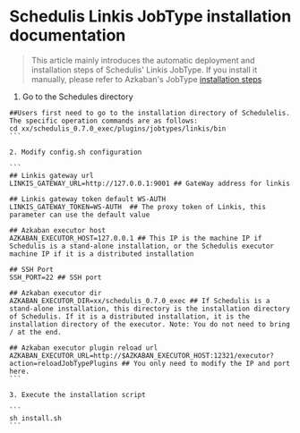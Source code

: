 # Schedulis Linkis JobType installation documentation

> This article mainly introduces the automatic deployment and installation steps of Schedulis' Linkis JobType. If you install it manually, please refer to Azkaban's JobType [installation steps](https://azkaban.github.io/azkaban/docs/latest/#job-types)

1. Go to the Schedules directory

````
##Users first need to go to the installation directory of Schedulelis. The specific operation commands are as follows:
cd xx/schedulis_0.7.0_exec/plugins/jobtypes/linkis/bin
```

2. Modify config.sh configuration

```
## Linkis gateway url 
LINKIS_GATEWAY_URL=http://127.0.0.1:9001 ## GateWay address for linkis

## Linkis gateway token default WS-AUTH 
LINKIS_GATEWAY_TOKEN=WS-AUTH  ## The proxy token of Linkis, this parameter can use the default value

## Azkaban executor host 
AZKABAN_EXECUTOR_HOST=127.0.0.1 ## This IP is the machine IP if Schedulis is a stand-alone installation, or the Schedulis executor machine IP if it is a distributed installation

## SSH Port 
SSH_PORT=22 ## SSH port

## Azkaban executor dir 
AZKABAN_EXECUTOR_DIR=xx/schedulis_0.7.0_exec ## If Schedulis is a stand-alone installation, this directory is the installation directory of Schedulis. If it is a distributed installation, it is the installation directory of the executor. Note: You do not need to bring / at the end.

## Azkaban executor plugin reload url 
AZKABAN_EXECUTOR_URL=http://$AZKABAN_EXECUTOR_HOST:12321/executor?action=reloadJobTypePlugins ## You only need to modify the IP and port here.
```

3. Execute the installation script

```
sh install.sh
```





